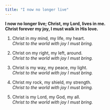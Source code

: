 ```yaml
---
title: "I now no longer live"
---
```


**I now no longer live; Christ, my Lord, lives in me.   
Christ forever my joy, I must walk in His love.**

1. Christ in my mind, my life, my heart.   
*Christ to the world with joy I must bring.*

1. Christ on my right, my left, around.   
*Christ to the world with joy I must bring.*

1. Christ is my way, my peace, my light.   
*Christ to the world with joy I must bring.*

1. Christ my rock, my shield, my strength.   
*Christ to the world with joy I must bring.*

1. Christ is my Lord, my God, my all.   
*Christ to the world with joy I must bring.*